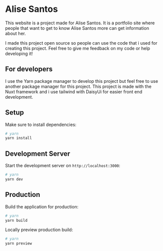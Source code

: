 # Alise Santos

This website is a project made for Alise Santos. It is a portfolio site where people that want to get to know Alise Santos more can get information about her.

I made this project open source so people can use the code that i used for creating this project. Feel free to give me feedback on my code or help developing it!

## For developers

I use the Yarn package manager to develop this project but feel free to use another package manager for this project. This project is made with the Nuxt framework and i use tailwind with DaisyUi for easier front end development.

## Setup

Make sure to install dependencies:

```bash
# yarn
yarn install
```

## Development Server

Start the development server on `http://localhost:3000`:

```bash
# yarn
yarn dev
```

## Production

Build the application for production:

```bash
# yarn
yarn build
```

Locally preview production build:

```bash
# yarn
yarn preview
```
